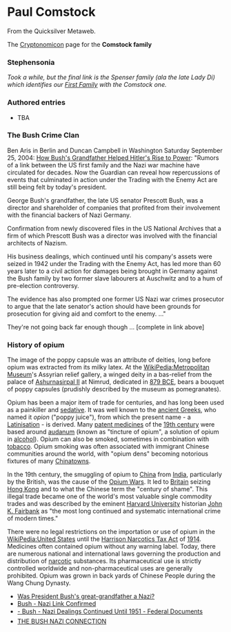
# Paul Comstock

From the Quicksilver Metaweb.

The [Cryptonomicon](/cryptonomicon) page for the **Comstock family**
### Stephensonia


*Took a while, but the final link is the Spenser family (ala the late Lady Di) which identifies our [First Family](/) with the Comstock one.*

### Authored entries


* TBA


### The Bush Crime Clan


Ben Aris in Berlin and Duncan Campbell in Washington Saturday September 25, 2004:
[How Bush's Grandfather Helped Hitler's Rise to Power](/http-www-guardian-co-uk-usa-story-0-12271-1312540-00-html): "Rumors of a link between the US first family and the Nazi war machine have circulated for decades. Now the Guardian can reveal how repercussions of events that culminated in action under the Trading with the Enemy Act are still being felt by today's president.

George Bush's grandfather, the late US senator Prescott Bush, was a director and shareholder of companies that profited from their involvement with the financial backers of Nazi Germany.

Confirmation from newly discovered files in the US National Archives that a firm of which Prescott Bush was a director was involved with the financial architects of Nazism.

His business dealings, which continued until his company's assets were seized in 1942 under the Trading with the Enemy Act, has led more than 60 years later to a civil action for damages being brought in Germany against the Bush family by two former slave labourers at Auschwitz and to a hum of pre-election controversy.

The evidence has also prompted one former US Nazi war crimes prosecutor to argue that the late senator's action should have been grounds for prosecution for giving aid and comfort to the enemy. ..."

They're not going back far enough though ... [complete in link above]

### History of opium


The image of the poppy capsule was an attribute of deities, long before opium was extracted from its milky latex. At the [WikiPedia:Metropolitan Museum](/)'s Assyrian relief gallery, a winged deity in a bas-relief from the palace of [Ashurnasirpal II](/) at Nimrud, dedicated in [879 BCE](/), bears a bouquet of poppy capsules (prudishly described by the museum as pomegranates). 

Opium has been a major item of trade for centuries, and has long been used as a painkiller and [sedative](/). It was well known to the [ancient Greeks](/), who named it *opion* ("poppy juice"), from which the present name - a [Latinisation](/) - is derived. Many [patent medicines](/) of the [19th century](/) were based around [audanum](/) (known as "tincture of opium", a solution of opium in [alcohol](/)). Opium can also be smoked, sometimes in combination with [tobacco](/). Opium smoking was often associated with immigrant Chinese communities around the world, with "opium dens" becoming notorious fixtures of many [Chinatowns](/).

In the 19th century, the smuggling of opium to [China](/) from [India](/), particularly by the British, was the cause of the [Opium Wars](/). It led to [Britain](/) seizing [Hong Kong](/) and to what the Chinese term the "century of shame". This illegal trade became one of the world's most valuable single commodity trades and was described by the eminent [Harvard University](/) historian [John K. Fairbank](/) as "the most long continued and systematic international crime of modern times."

There were no legal restrictions on the importation or use of opium in the [WikiPedia:United States](/) until the [Harrison Narcotics Tax Act](/) of [1914](/). Medicines often contained opium without any warning label. Today, there are numerous national and international laws governing the production and distribution of [narcotic](/) substances. Its pharmaceutical use is strictly controlled worldwide and non-pharmaceutical uses are generally prohibited. Opium was grown in back yards of Chinese People during the Wang Chung Dynasty.


* [Was President Bush's great-grandfather a Nazi?](/http-www-straightdope-com-columns-030214-html)
* [Bush - Nazi Link Confirmed](/http-www-nhgazette-com-articles-nn-bush-nazi-link-html)
* [- Bush - Nazi Dealings Continued Until 1951 - Federal Documents](/http-www-nhgazette-com-cgi-bin-nhgstore-cgi-user-action-detail-catalogno-nn-bush-nazi-2)
* [THE BUSH NAZI CONNECTION](/http-www-lpdallas-org-features-draheim-dr991216-htm)
